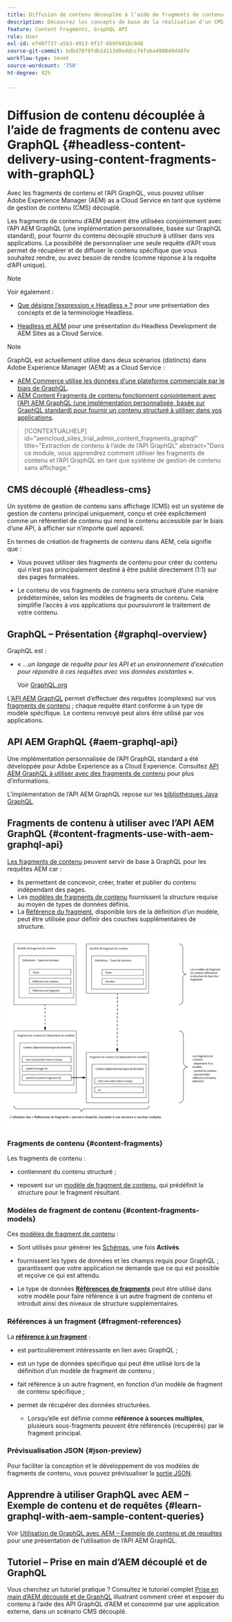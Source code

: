 ```yaml
---
title: Diffusion de contenu découplée à l’aide de fragments de contenu avec GraphQL
description: Découvrez les concepts de base de la réalisation d’un CMS AEM découplé à l’aide de fragments de contenu avec GraphQL pour la diffusion de contenu découplé.
feature: Content Fragments, GraphQL API
role: User
exl-id: ef48f737-a5b3-4913-9f37-6b9f681bc048
source-git-commit: bdbd78f0fdb14113d0eddccf4faba499849d48fe
workflow-type: tm+mt
source-wordcount: '758'
ht-degree: 92%

---
```


# Diffusion de contenu découplée à l’aide de fragments de contenu avec GraphQL {#headless-content-delivery-using-content-fragments-with-graphQL}

Avec les fragments de contenu et l’API GraphQL, vous pouvez utiliser Adobe Experience Manager (AEM) as a Cloud Service en tant que système de gestion de contenu (CMS) découplé.

Les fragments de contenu d’AEM peuvent être utilisées conjointement avec l’API AEM GraphQL (une implémentation personnalisée, basée sur GraphQL standard), pour fournir du contenu découplé structuré à utiliser dans vos applications. La possibilité de personnaliser une seule requête d’API vous permet de récupérer et de diffuser le contenu spécifique que vous souhaitez rendre, ou avez besoin de rendre (comme réponse à la requête d’API unique).

>[!NOTE]
>
>Voir également :
>
>* [Que désigne l’expression « Headless » ?](/help/headless/what-is-headless.md) pour une présentation des concepts et de la terminologie Headless.
>
>* [Headless et AEM](/help/headless/introduction.md) pour une présentation du Headless Development de AEM Sites as a Cloud Service.


>[!NOTE]
>
>GraphQL est actuellement utilisé dans deux scénarios (distincts) dans Adobe Experience Manager (AEM) as a Cloud Service :
>
>* [AEM Commerce utilise les données d’une plateforme commerciale par le biais de GraphQL](/help/commerce-cloud/integrating/magento.md).
>* [AEM Content Fragments de contenu fonctionnent conjointement avec l’API AEM GraphQL (une implémentation personnalisée, basée sur GraphQL standard) pour fournir un contenu structuré à utiliser dans vos applications](/help/headless/graphql-api/content-fragments.md).


>[!CONTEXTUALHELP]
>id="aemcloud_sites_trial_admin_content_fragments_graphql"
>title="Extraction de contenu à l’aide de l’API GraphQL"
>abstract="Dans ce module, vous apprendrez comment utiliser les fragments de contenu et l’API GraphQL en tant que système de gestion de contenu sans affichage."

## CMS découplé {#headless-cms}

Un système de gestion de contenu sans affichage (CMS) est un système de gestion de contenu principal uniquement, conçu et créé explicitement comme un référentiel de contenu qui rend le contenu accessible par le biais d’une API, à afficher sur n’importe quel appareil.

En termes de création de fragments de contenu dans AEM, cela signifie que :

* Vous pouvez utiliser des fragments de contenu pour créer du contenu qui n’est pas principalement destiné à être publié directement (1:1) sur des pages formatées.

* Le contenu de vos fragments de contenu sera structuré d’une manière prédéterminée, selon les modèles de fragments de contenu. Cela simplifie l’accès à vos applications qui poursuivront le traitement de votre contenu.

## GraphQL – Présentation {#graphql-overview}

GraphQL est :

* « *...un langage de requête pour les API et un environnement d’exécution pour répondre à ces requêtes avec vos données existantes* ».

   Voir [GraphQL.org](https://graphql.org)

L’[API AEM GraphQL](#aem-graphql-api) permet d’effectuer des requêtes (complexes) sur vos [fragments de contenu](/help/sites-cloud/administering/content-fragments/content-fragments.md) ; chaque requête étant conforme à un type de modèle spécifique. Le contenu renvoyé peut alors être utilisé par vos applications.

## API AEM GraphQL {#aem-graphql-api}

Une implémentation personnalisée de l’API GraphQL standard a été développée pour Adobe Experience as a Cloud Experience. Consultez [API AEM GraphQL à utiliser avec des fragments de contenu](/help/headless/graphql-api/content-fragments.md) pour plus d’informations.

L’implémentation de l’API AEM GraphQL repose sur les [bibliothèques Java GraphQL](https://graphql.org/code/#java).

## Fragments de contenu à utiliser avec l’API AEM GraphQL {#content-fragments-use-with-aem-graphql-api}

[Les fragments de contenu](#content-fragments) peuvent servir de base à GraphQL pour les requêtes AEM car :

* Ils permettent de concevoir, créer, traiter et publier du contenu indépendant des pages.
* Les [modèles de fragments de contenu](#content-fragments-models) fournissent la structure requise au moyen de types de données définis.
* La [Référence du fragment](#fragment-references), disponible lors de la définition d’un modèle, peut être utilisée pour définir des couches supplémentaires de structure.

![Fragments de contenu à utiliser avec GraphQL](assets/cfm-nested-01.png "Fragments de contenu à utiliser avec GraphQL")

### Fragments de contenu {#content-fragments}

Les fragments de contenu :

* contiennent du contenu structuré ;

* reposent sur un [modèle de fragment de contenu](#content-fragments-models), qui prédéfinit la structure pour le fragment résultant.

### Modèles de fragment de contenu {#content-fragments-models}

Ces [modèles de fragment de contenu](/help/sites-cloud/administering/content-fragments/content-fragments-models.md) :

* Sont utilisés pour générer les [Schémas](https://graphql.org/learn/schema/), une fois **Activés**.

* fournissent les types de données et les champs requis pour GraphQL ; garantissent que votre application ne demande que ce qui est possible et reçoive ce qui est attendu.

* Le type de données **[Références de fragments](#fragment-references)** peut être utilisé dans votre modèle pour faire référence à un autre fragment de contenu et introduit ainsi des niveaux de structure supplémentaires.

### Références à un fragment {#fragment-references}

La **[référence à un fragment](/help/sites-cloud/administering/content-fragments/content-fragments-models.md#fragment-reference-nested-fragments)** :

* est particulièrement intéressante en lien avec GraphQL ;

* est un type de données spécifique qui peut être utilisé lors de la définition d’un modèle de fragment de contenu ;

* fait référence à un autre fragment, en fonction d’un modèle de fragment de contenu spécifique ;

* permet de récupérer des données structurées.

   * Lorsqu’elle est définie comme **référence à sources multiples**, plusieurs sous-fragments peuvent être référencés (récupérés) par le fragment principal.

### Prévisualisation JSON {#json-preview}

Pour faciliter la conception et le développement de vos modèles de fragments de contenu, vous pouvez prévisualiser la [sortie JSON](/help/sites-cloud/administering/content-fragments/content-fragments-json-preview.md).

## Apprendre à utiliser GraphQL avec AEM – Exemple de contenu et de requêtes {#learn-graphql-with-aem-sample-content-queries}

Voir [Utilisation de GraphQL avec AEM – Exemple de contenu et de requêtes](/help/headless/graphql-api/sample-queries.md) pour une présentation de l’utilisation de l’API AEM GraphQL.

## Tutoriel – Prise en main d’AEM découplé et de GraphQL

Vous cherchez un tutoriel pratique ? Consultez le tutoriel complet [Prise en main d’AEM découplé et de GraphQL](https://experienceleague.adobe.com/docs/experience-manager-learn/getting-started-with-aem-headless/graphql/overview.html?lang=fr) illustrant comment créer et exposer du contenu à l’aide des API GraphQL d’AEM et consommé par une application externe, dans un scénario CMS découplé.
